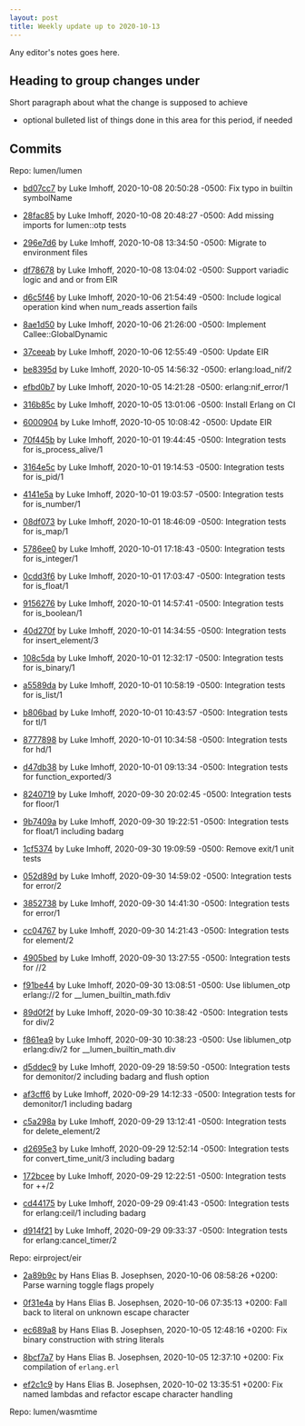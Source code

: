 ```yaml
---
layout: post
title: Weekly update up to 2020-10-13
---
```



Any editor's notes goes here.


## Heading to group changes under

Short paragraph about what the change is supposed to achieve

- optional bulleted list of things done in this area for this period, if needed


## Commits 


Repo: lumen/lumen


- [bd07cc7](https://github.com/lumen/lumen/commit/bd07cc7) by Luke Imhoff, 2020-10-08 20:50:28 -0500: Fix typo in builtin symbolName

- [28fac85](https://github.com/lumen/lumen/commit/28fac85) by Luke Imhoff, 2020-10-08 20:48:27 -0500: Add missing imports for lumen::otp tests

- [296e7d6](https://github.com/lumen/lumen/commit/296e7d6) by Luke Imhoff, 2020-10-08 13:34:50 -0500: Migrate to environment files

- [df78678](https://github.com/lumen/lumen/commit/df78678) by Luke Imhoff, 2020-10-08 13:04:02 -0500: Support variadic logic and and or from EIR

- [d6c5f46](https://github.com/lumen/lumen/commit/d6c5f46) by Luke Imhoff, 2020-10-06 21:54:49 -0500: Include logical operation kind when num_reads assertion fails

- [8ae1d50](https://github.com/lumen/lumen/commit/8ae1d50) by Luke Imhoff, 2020-10-06 21:26:00 -0500: Implement Callee::GlobalDynamic

- [37ceeab](https://github.com/lumen/lumen/commit/37ceeab) by Luke Imhoff, 2020-10-06 12:55:49 -0500: Update EIR

- [be8395d](https://github.com/lumen/lumen/commit/be8395d) by Luke Imhoff, 2020-10-05 14:56:32 -0500: erlang:load_nif/2

- [efbd0b7](https://github.com/lumen/lumen/commit/efbd0b7) by Luke Imhoff, 2020-10-05 14:21:28 -0500: erlang:nif_error/1

- [316b85c](https://github.com/lumen/lumen/commit/316b85c) by Luke Imhoff, 2020-10-05 13:01:06 -0500: Install Erlang on CI

- [6000904](https://github.com/lumen/lumen/commit/6000904) by Luke Imhoff, 2020-10-05 10:08:42 -0500: Update EIR

- [70f445b](https://github.com/lumen/lumen/commit/70f445b) by Luke Imhoff, 2020-10-01 19:44:45 -0500: Integration tests for is_process_alive/1

- [3164e5c](https://github.com/lumen/lumen/commit/3164e5c) by Luke Imhoff, 2020-10-01 19:14:53 -0500: Integration tests for is_pid/1

- [4141e5a](https://github.com/lumen/lumen/commit/4141e5a) by Luke Imhoff, 2020-10-01 19:03:57 -0500: Integration tests for is_number/1

- [08df073](https://github.com/lumen/lumen/commit/08df073) by Luke Imhoff, 2020-10-01 18:46:09 -0500: Integration tests for is_map/1

- [5786ee0](https://github.com/lumen/lumen/commit/5786ee0) by Luke Imhoff, 2020-10-01 17:18:43 -0500: Integration tests for is_integer/1

- [0cdd3f6](https://github.com/lumen/lumen/commit/0cdd3f6) by Luke Imhoff, 2020-10-01 17:03:47 -0500: Integration tests for is_float/1

- [9156276](https://github.com/lumen/lumen/commit/9156276) by Luke Imhoff, 2020-10-01 14:57:41 -0500: Integration tests for is_boolean/1

- [40d270f](https://github.com/lumen/lumen/commit/40d270f) by Luke Imhoff, 2020-10-01 14:34:55 -0500: Integration tests for insert_element/3

- [108c5da](https://github.com/lumen/lumen/commit/108c5da) by Luke Imhoff, 2020-10-01 12:32:17 -0500: Integration tests for is_binary/1

- [a5589da](https://github.com/lumen/lumen/commit/a5589da) by Luke Imhoff, 2020-10-01 10:58:19 -0500: Integration tests for is_list/1

- [b806bad](https://github.com/lumen/lumen/commit/b806bad) by Luke Imhoff, 2020-10-01 10:43:57 -0500: Integration tests for tl/1

- [8777898](https://github.com/lumen/lumen/commit/8777898) by Luke Imhoff, 2020-10-01 10:34:58 -0500: Integration tests for hd/1

- [d47db38](https://github.com/lumen/lumen/commit/d47db38) by Luke Imhoff, 2020-10-01 09:13:34 -0500: Integration tests for function_exported/3

- [8240719](https://github.com/lumen/lumen/commit/8240719) by Luke Imhoff, 2020-09-30 20:02:45 -0500: Integration tests for floor/1

- [9b7409a](https://github.com/lumen/lumen/commit/9b7409a) by Luke Imhoff, 2020-09-30 19:22:51 -0500: Integration tests for float/1 including badarg

- [1cf5374](https://github.com/lumen/lumen/commit/1cf5374) by Luke Imhoff, 2020-09-30 19:09:59 -0500: Remove exit/1 unit tests

- [052d89d](https://github.com/lumen/lumen/commit/052d89d) by Luke Imhoff, 2020-09-30 14:59:02 -0500: Integration tests for error/2

- [3852738](https://github.com/lumen/lumen/commit/3852738) by Luke Imhoff, 2020-09-30 14:41:30 -0500: Integration tests for error/1

- [cc04767](https://github.com/lumen/lumen/commit/cc04767) by Luke Imhoff, 2020-09-30 14:21:43 -0500: Integration tests for element/2

- [4905bed](https://github.com/lumen/lumen/commit/4905bed) by Luke Imhoff, 2020-09-30 13:27:55 -0500: Integration tests for //2

- [f91be44](https://github.com/lumen/lumen/commit/f91be44) by Luke Imhoff, 2020-09-30 13:08:51 -0500: Use liblumen_otp erlang://2 for __lumen_builtin_math.fdiv

- [89d0f2f](https://github.com/lumen/lumen/commit/89d0f2f) by Luke Imhoff, 2020-09-30 10:38:42 -0500: Integration tests for div/2

- [f861ea9](https://github.com/lumen/lumen/commit/f861ea9) by Luke Imhoff, 2020-09-30 10:38:23 -0500: Use liblumen_otp erlang:div/2 for __lumen_builtin_math.div

- [d5ddec9](https://github.com/lumen/lumen/commit/d5ddec9) by Luke Imhoff, 2020-09-29 18:59:50 -0500: Integration tests for demonitor/2 including badarg and flush option

- [af3cff6](https://github.com/lumen/lumen/commit/af3cff6) by Luke Imhoff, 2020-09-29 14:12:33 -0500: Integration tests for demonitor/1 including badarg

- [c5a298a](https://github.com/lumen/lumen/commit/c5a298a) by Luke Imhoff, 2020-09-29 13:12:41 -0500: Integration tests for delete_element/2

- [d2695e3](https://github.com/lumen/lumen/commit/d2695e3) by Luke Imhoff, 2020-09-29 12:52:14 -0500: Integration tests for convert_time_unit/3 including badarg

- [172bcee](https://github.com/lumen/lumen/commit/172bcee) by Luke Imhoff, 2020-09-29 12:22:51 -0500: Integration tests for ++/2

- [cd44175](https://github.com/lumen/lumen/commit/cd44175) by Luke Imhoff, 2020-09-29 09:41:43 -0500: Integration tests for erlang:ceil/1 including badarg

- [d914f21](https://github.com/lumen/lumen/commit/d914f21) by Luke Imhoff, 2020-09-29 09:33:37 -0500: Integration tests for erlang:cancel_timer/2


Repo: eirproject/eir


- [2a89b9c](https://github.com/eirproject/eir/commit/2a89b9c) by Hans Elias B. Josephsen, 2020-10-06 08:58:26 +0200: Parse warning toggle flags propely

- [0f31e4a](https://github.com/eirproject/eir/commit/0f31e4a) by Hans Elias B. Josephsen, 2020-10-06 07:35:13 +0200: Fall back to literal on unknown escape character

- [ec689a8](https://github.com/eirproject/eir/commit/ec689a8) by Hans Elias B. Josephsen, 2020-10-05 12:48:16 +0200: Fix binary construction with string literals

- [8bcf7a7](https://github.com/eirproject/eir/commit/8bcf7a7) by Hans Elias B. Josephsen, 2020-10-05 12:37:10 +0200: Fix compilation of `erlang.erl`

- [ef2c1c9](https://github.com/eirproject/eir/commit/ef2c1c9) by Hans Elias B. Josephsen, 2020-10-02 13:35:51 +0200: Fix named lambdas and refactor escape character handling


Repo: lumen/wasmtime



